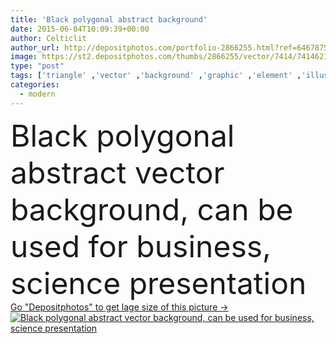 ```yaml
---
title: 'Black polygonal abstract background'
date: 2015-06-04T10:09:39+00:00
author: Celticlit
author_url: http://depositphotos.com/portfolio-2866255.html?ref=64678756
image: https://st2.depositphotos.com/thumbs/2866255/vector/7414/74146219/api_thumb_450.jpg?forcejpeg=true
type: "post"
tags: ['triangle' ,'vector' ,'background' ,'graphic' ,'element' ,'illustration' ,'design' ,'space' ,'diamond' ,'luxury' ,'shape' ,'business' ,'abstract' ,'texture' ,'light' ,'pattern' ,'black' ,'dark' ,'style' ,'fashion' ,'modern' ,'backdrop' ,'concept' ,'digital' ,'cover' ,'wallpaper' ,'web' ,'template' ,'geometric' ,'low' ,'carbon' ,'origami' ,'polygon' ,'polygonal' ,'poly' ,'low poly' ,'black polygonal abstract background' ,'backegrand' ]
categories: 
  - modern
---
```

<div aling="center">
            <font size="60"> Black polygonal abstract vector background, can be used for business, science  presentation</font>   
</div>
<div>
    <a href='https://depositphotos.com/74146219/stock-illustration-black-polygonal-abstract-background.html?ref=64678756' target=_blank > Go "Depositphotos" to get lage size of this picture ->
        <img href='https://depositphotos.com/74146219/stock-illustration-black-polygonal-abstract-background.html?ref=64678756' src='https://st2.depositphotos.com/2866255/7414/v/950/depositphotos_74146219-stock-illustration-black-polygonal-abstract-background.jpg?forcejpeg=true' alt='Black polygonal abstract vector background, can be used for business, science  presentation' >
    </a>
</div>
